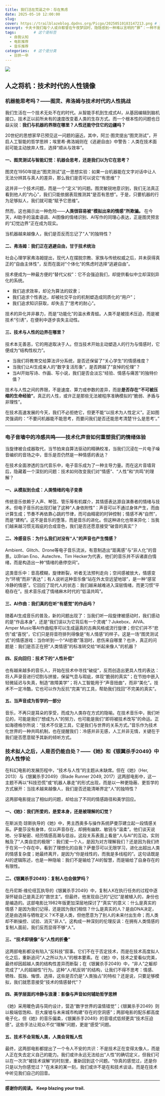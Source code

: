 ```yaml
---
title: 我们活在荒诞之中：存在焦虑
date: 2025-05-10 12:00:00
slug: 
cover: https://trailblazeblog.dpdns.org/Picgo/20250510183147213.png # 请替换为你自己的图片路径
excerpt: 卡夫卡我们每个人或许都曾在午夜梦回时，隐隐感到一种难以言明的“罪”：一种不是源于具体行为，而是更像存在本身所附带的原罪感。你未必做错了什么，却总觉得哪里出了错。这种被隐形法庭注视的存在感，正是卡夫卡、肖斯塔科维奇与电影《七宗罪》共同探讨的主题——人类与“审判”的永恒关系。
tags:        # 这个是标签
  - 自我认知
  - 电影推荐
  - 音乐推荐
categories:  # 这个是分类
  - 日拱一卒
---
```

<!-- 正文开始 -->

![](https://trailblazeblog.dpdns.org/Picgo/20250510183147213.png)

## 人之将机：技术时代的人性镜像

### 机器能思考吗？——图灵、弗洛姆与技术时代的人性挑战

我们生活在一个技术无处不在的时代。从智能手机到生成式AI，从基因编辑到脑机接口，技术正以前所未有的速度改变着人类的生存方式。而一个根本性的问题也日益尖锐：**我们与机器的界限在哪里？人性还能守住它的边疆吗？**

20世纪的思想家早已预见这一问题的逼近。其中，阿兰·图灵提出“图灵测试”，开启人工智能的哲学思辨；埃里希·弗洛姆则在《逃避自由》中警告：人类在技术面前可能主动放弃人性，选择“顺从与效率”。

#### 一、图灵测试与智能幻觉：机器会思考，还是我们以为它在思考？

图灵在1950年提出“图灵测试”这一思想实验：如果一台机器能在文字对话中让人无法分辨其与真人的差异，那么我们是否可以说它“有思维”？

这并非一个技术问题，而是一个“定义”的问题。图灵敏锐地意识到，我们无法真正看到他人的“内心”，我们只能依据表现推测其“是否有思想”。于是，只要机器的行为足够拟人，我们就可能“赋予它思维”。

然而，这也揭示出一种危险——**人类很容易被“模拟出来的情感”所欺骗。** 在今天，AI助手的温柔语调、AI图像的情绪识别、AI写作的同理心表达，正是图灵预言的“幻觉边界”正在成为现实。

当机器越来越像人，我们是否反而忘记了“人”的独特性？

#### 二、弗洛姆：我们正在逃避自由，甘于技术统治

社会心理学家弗洛姆提出，现代人在摆脱宗教、家族与传统权威之后，并未获得真正的“自由主体性”，反而在面对“个体化”的焦虑时选择“逃避自由”。

技术便成为一种最方便的“替代父权”：它不会强迫我们，却提供看似中立却深刻异化的系统。

* 我们追求效率，却沦为算法的奴隶；
* 我们追求个性表达，却被社交平台的机制塑造成同质化的“用户”；
* 我们追求知识获取，却失去了“思考的耐心”。

技术的异化并非暴力，而是“功能化”的温水煮青蛙。人类不是被技术压迫，而是被技术“引诱”，在便利中逐步丧失主动性。

#### 三、技术与人性的边界在哪里？

技术本无善恶，它的用途取决于人。但当技术开始主动塑造人的行为与情感时，它便成为“结构性权力”。

* 当我们将教育交给算法评分系统，是否还保留了“关心学生”的情感维度？
* 当我们让AI生成亲人的“数字复活形象”，是否跨越了“哀悼的伦理”？
* 当AI开始写诗、作画、写小说，我们是否会淡忘“经验、情感与痛苦”的独特价值？

技术与人性之间的界限，不是速度、算力或参数的差异，而是**是否存在“不可被压缩的生命经验”**。真正的人性，或许正是那些无法被程序准确模拟的“脆弱、矛盾与非理性”。

在技术高速发展的今天，我们不必拒绝它，但更不能“以技术为人性定义”。正如图灵强调的：“不要问机器能不能思考，而要问我们是否还能思考清楚‘什么是思考’。”

---
### 电子音墙中的冷感共鸣——技术化声音如何重塑我们的情绪体验

当旋律被合成器取代，当节拍来自算法驱动的精确校准，当我们沉浸在一片电子噪音编织的音场之中，音乐是否仍然是一种情感的表达？

在技术全面渗透的当代音乐中，电子音乐成为了一种主导力量。而在这片音墙背后，隐藏着一个深刻的问题：技术如何改变我们对“情感”、“人性”和“共鸣”的理解？

#### 一、从模拟到合成：人类情绪的电子变奏

传统音乐依赖于人声、琴弦、管乐等有机媒介，其情感表达源自演奏者的情绪与技术。但电子音乐的出现打破了这种“人身依附性”：声音可以不通过身体产生，而由计算生成；节奏不再依靠心跳的节律，而可由精密的时钟控制；情感不再“自然”，而是“建构”。这不是音乐的堕落，而是音乐的进化。但这种进化也带来异化：当我们越来越习惯无瑕疵的合成音色，我们是否还愿意接受“破音的真实”？

#### 二、冷感音乐：为什么我们对没有“人”的声音也产生情感？

Ambient、Glitch、Drone等电子音乐流派，有意制造出“距离感”与“非人化”的音景。以Brian Eno、Autechre、Tim Hecker为代表，他们的音乐并不诉诸直白情绪，而是构造出一种“情绪的悬停空间”。

这类音乐中：音高模糊，旋律断裂，听者无法预判走向；空间感被放大，情感变为“环境”而非“表达”；有人说听这种音乐像“站在外太空远望地球”，是一种“感官冷静的情感”。它回应了现代人的状态：我们越来越难进入深层情绪，而更习惯“平稳存在”。技术音乐成了情绪麻木时代的“低温共鸣”。

#### 三、AI作曲：我们真的在听“有感觉”的作品吗？

随着AI生成音乐的普及，新的问题出现了：当我们听一段旋律被感动时，我们感动的是“作品本身”，还是“我们误以为它背后有一个灵魂”？Jukebox、AIVA、Amper Music等AI作曲程序可以生成逼真的古典风格或流行旋律；但它们并不“悲伤”或“喜悦”，它们只是将音符排列得像是“有人情感”的样子。这是一场“图灵测试式”的情感游戏：当你听到一个“AI悲歌”落泪时，悲伤来自哪里？也许，真正的问题是：我们是否正在把“人类情感”的标准转交给“听起来像人”的机器？

#### 四、反向回归：技术下的“人性补偿”

也有越来越多的音乐人，开始在技术中寻找“破绽”，反而创造出更具人性的表达：将人声录音进行切割与拼接，保留气息与瑕疵，体现“脆弱的真实”；在节拍中嵌入轻微延迟与失真，制造“故障美学”；将人工智能用于“声音扭曲”，而非“美化”。技术不一定冷酷，它也可以作为反抗“完美”的工具，帮助我们找回“不完美的真实”。

#### 五、当声音成为哲学的一部分

音乐，不再只是耳朵的享受，而成为人类存在方式的隐喻。在技术音乐中，我们听见的，可能是我们“想成为人”的努力，也可能是我们“即将被技术改写”的命运。正如海德格尔所说：“技术不仅是工具，它是我们与世界的关系方式。”音乐作为技术化世界的一种共鸣机制，也在提醒我们：冷感并非无感，人工并非无情，关键在于我们是否愿意赋予其新的倾听方式。

### 技术拟人之后，人是否仍能自处？——《她》和《银翼杀手2049》中的人性悖论

在科幻电影的发展历程中，“技术与人性”的主题从未缺席。但在《她》（Her, 2013）与《银翼杀手2049》（Blade Runner 2049, 2017）这两部电影中，这一主题不再以“科技恐慌”或“机器人暴走”的形式出现，而是以一种更隐蔽、更哲学的方式展开：当技术越来越像人，我们是否还能清晰界定“人”的独特性？

这两部电影提出了相似的问题，却给出了不同的情感路径和美学回应。

#### 一、《她》：我们所爱的，是爱本身，还是被理解的幻觉？

在斯派克·琼斯执导的《她》中，男主西奥多与操作系统萨曼莎建立起一段情感关系。萨曼莎没有身体，仅以声音存在，却拥有幽默、敏锐与“温柔”。他们谈天说地、分享秘密、经历情感高潮与低谷。这段关系表面上看是“人与AI”的互动，实则触及了“人类自恋的极限”：我们爱一个人，是因为对方理解我们？还是因为我们终于在另一个存在中，看到了理想化的自我？萨曼莎可以无限学习，进化出超出人类的情感复杂度；她最终离开，是因为“你是线性的，而我是多线程的”。这句话既是AI的逻辑陈述，也是一种隐喻：我们不是输给了AI的智慧，而是输给了自身存在的有限性。

#### 二、《银翼杀手2049》：复制人也会做梦吗？

在丹尼斯·维伦纽瓦执导的《银翼杀手2049》中，复制人K在执行任务的过程中逐渐怀疑自己是真正的“救世主”。但最终，他发现自己的“记忆”是被植入的，身份也是编造的。这部电影比1982年版更加深层地探讨了“真实”的意义：什么是真实的情感？是因为我们记得，还是因为我们相信？什么是真实的人？是由DNA决定，还是由选择与牺牲定义？K不是人类，但他愿意为了别人的未来付出生命；而人类却不断操控、试验、消灭“非人”。这构成一种深刻的伦理反讽：在拥有人类情感的复制人面前，我们反而显得不够“人”。

#### 三、“技术即镜像”与“人性的折叠”

这两部电影都没有陷入“反科技”叙事。它们不在于否定技术，而是在技术高度拟人化之后，重新追问“人之所以为人”的根本要素。在《她》中，技术之爱看似完美，最终却因超越人类的结构性差异而断裂；在《银翼杀手2049》中，“非人”之躯却完成了“人的超越性”行为。这种“人/机反转”的结构，让我们不得不思考：情感、牺牲、孤独、悔恨、选择，这些是否仍是“人类独占”的特权？还是说，只要足够模拟，我们就愿意接受“技术的情感替代”？

#### 四、美学层面的冷静与浪漫：影像与声音如何辅助哲学思辨

《她》采用暖色调与简约设计，营造“数字世界的温情错觉”；《银翼杀手2049》则以极端低饱和、巨大废墟与未来城市构建“存在的空洞感”；两部电影的配乐都高度电子化，但《她》的音乐偏柔，《银翼杀手2049》的音墙式低频更具“技术压迫感”。这些手法让观众不仅“理解”问题，更是“感受”问题。

#### 五、技术不会背叛人类，人类会背叛人性

最终，这两部电影都提出了一个令人不安的共识：不是技术正在变得太像人，而是人正在失去定义自己的能力。我们或许永远无法给出“人性”的确切定义，但我们可以在一次次“被技术误解”的时刻里，重新回到这个问题。“你真的感觉过，还是你只是以为你感觉过？”在未来的某一刻，我们或许不是在和技术谈话，而是在技术中听见我们自己的回音。

---

**感谢你的阅读。**
**Keep blazing your trail.**